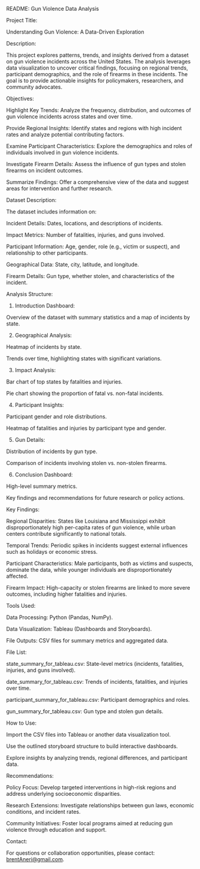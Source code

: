 README: Gun Violence Data Analysis

Project Title:

Understanding Gun Violence: A Data-Driven Exploration

Description:

This project explores patterns, trends, and insights derived from a dataset on gun violence incidents across the United States. The analysis leverages data visualization to uncover critical findings, focusing on regional trends, participant demographics, and the role of firearms in these incidents. The goal is to provide actionable insights for policymakers, researchers, and community advocates.

Objectives:

Highlight Key Trends: Analyze the frequency, distribution, and outcomes of gun violence incidents across states and over time.

Provide Regional Insights: Identify states and regions with high incident rates and analyze potential contributing factors.

Examine Participant Characteristics: Explore the demographics and roles of individuals involved in gun violence incidents.

Investigate Firearm Details: Assess the influence of gun types and stolen firearms on incident outcomes.

Summarize Findings: Offer a comprehensive view of the data and suggest areas for intervention and further research.

Dataset Description:

The dataset includes information on:

Incident Details: Dates, locations, and descriptions of incidents.

Impact Metrics: Number of fatalities, injuries, and guns involved.

Participant Information: Age, gender, role (e.g., victim or suspect), and relationship to other participants.

Geographical Data: State, city, latitude, and longitude.

Firearm Details: Gun type, whether stolen, and characteristics of the incident.

Analysis Structure:

1. Introduction Dashboard:

Overview of the dataset with summary statistics and a map of incidents by state.

2. Geographical Analysis:

Heatmap of incidents by state.

Trends over time, highlighting states with significant variations.

3. Impact Analysis:

Bar chart of top states by fatalities and injuries.

Pie chart showing the proportion of fatal vs. non-fatal incidents.

4. Participant Insights:

Participant gender and role distributions.

Heatmap of fatalities and injuries by participant type and gender.

5. Gun Details:

Distribution of incidents by gun type.

Comparison of incidents involving stolen vs. non-stolen firearms.

6. Conclusion Dashboard:

High-level summary metrics.

Key findings and recommendations for future research or policy actions.

Key Findings:

Regional Disparities: States like Louisiana and Mississippi exhibit disproportionately high per-capita rates of gun violence, while urban centers contribute significantly to national totals.

Temporal Trends: Periodic spikes in incidents suggest external influences such as holidays or economic stress.

Participant Characteristics: Male participants, both as victims and suspects, dominate the data, while younger individuals are disproportionately affected.

Firearm Impact: High-capacity or stolen firearms are linked to more severe outcomes, including higher fatalities and injuries.

Tools Used:

Data Processing: Python (Pandas, NumPy).

Data Visualization: Tableau (Dashboards and Storyboards).

File Outputs: CSV files for summary metrics and aggregated data.

File List:

state_summary_for_tableau.csv: State-level metrics (incidents, fatalities, injuries, and guns involved).

date_summary_for_tableau.csv: Trends of incidents, fatalities, and injuries over time.

participant_summary_for_tableau.csv: Participant demographics and roles.

gun_summary_for_tableau.csv: Gun type and stolen gun details.

How to Use:

Import the CSV files into Tableau or another data visualization tool.

Use the outlined storyboard structure to build interactive dashboards.

Explore insights by analyzing trends, regional differences, and participant data.

Recommendations:

Policy Focus: Develop targeted interventions in high-risk regions and address underlying socioeconomic disparities.

Research Extensions: Investigate relationships between gun laws, economic conditions, and incident rates.

Community Initiatives: Foster local programs aimed at reducing gun violence through education and support.

Contact:

For questions or collaboration opportunities, please contact: brentAneri@gmail.com.
